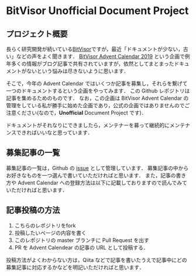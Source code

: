 # BitVisor Unofficial Document Project
## プロジェクト概要
長らく研究開発が続いている[BitVisor](https://bitvisor.org/ "BitVisor")ですが，最近「ドキュメントが少ない，古い」などの声をよく聞きます．
[BitVisor Advent Calendar 2019](https://qiita.com/advent-calendar/2019/bitvisor "BitVisor Advent Calendar") という企画で例年多くの情報がブログ記事で共有されていますが，依然としてまとまったドキュメントがないという悩みは尽きないように思います．

そこで，今年の Advent Calendar ではいくつか記事を募集し，それらを繋げて一つのドキュメントするという企画をやってみます．
この Github レポジトリは記事を集めるためのものです．
なお，この企画は BitVisor Advent Calendar の管理をしている私が勝手に始めた企画であり，公式の企画ではありませんのでご注意ください(なので，**Unofficial** Document Project です)．

ドキュメントがそれなりにできましたら，メンテナーを募って継続的にメンテナンスできればいいなと思っています．

## 募集記事の一覧
募集記事の一覧は，Github の [issue](https://github.com/fukai-t/bitvisor-unofficial-doc/issues) として管理しています．
募集記事の中からお好きなものを一つ選んで書いていただければと思います．
また，記事の書き方や Advent Calendar への登録方法は以下に記載しておりますので読んでみていただければと思います．

## 記事投稿の方法
1. こちらのレポジトリをfork 
2. 投稿したいページの内容を書く
3. このレポジトリの master ブランチに Pull Request を出す
4. PR を Advent Calendear の記事の URL として投稿する．

投稿方法がよくわからない方は，Qiita などで記事を書いたうえで記事中にどの募集記事に対応するかなどを明記いただければと思います．
